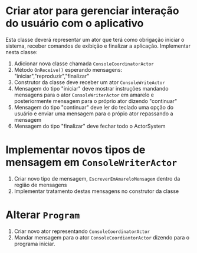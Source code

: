 ﻿<html lang="en" xmlns="http://www.w3.org/1999/xhtml">
<head>
    <meta charset="utf-8" />
    <title></title>
</head>
<body>
    <h1>Criar ator para gerenciar interação do usuário com o aplicativo</h1>
    <p>
        Esta classe deverá representar um ator que terá como obrigação iniciar o sistema, receber comandos de exibição e finalizar a aplicação. Implementar nesta classe:<br />
        <ol>
            <li>Adicionar nova classe chamada <code>ConsoleCoordinatorActor</code></li>
            <li>Método <code>OnReceive()</code> esperando mensagens: "iniciar","reproduzir","finalizar"</li>
            <li>Construtor da classe deve receber um ator <code>ConsoleWriteActor</code></li>
            <li>Mensagem do tipo "iniciar" deve mostrar instruções mandando mensagens para o ator <code>ConsoleWriterActor</code> em amarelo e posteriormente mensagem para o próprio ator dizendo "continuar"</li>
            <li>Mensagem do tipo "continuar" deve ler do teclado uma opção do usuário e enviar uma mensagem para o própio ator repassando a mensagem</li>
            <li>Mensagem do tipo "finalizar" deve fechar todo o ActorSystem</li>
        </ol>
    </p>
    <h1>Implementar novos tipos de mensagem em <code>ConsoleWriterActor</code></h1>
    <p>
        <ol>
            <li>Criar novo tipo de mensagem, <code>EscreverEmAmareloMensagem</code> dentro da região de mensagens</li>
            <li>Implementar tratamento destas mensagens no construtor da classe</li>
        </ol>
    </p>
    <h1>Alterar <code>Program</code></h1>
    <p>
        <ol>
            <li>Criar novo ator representando <code>ConsoleCoordinatorActor</code></li>
            <li>Mandar mensagem para o ator <code>ConsoleCoordiantorActor</code> dizendo para o programa iniciar.</li>
        </ol>
    </p>    
</body>
</html>